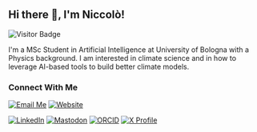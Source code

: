 
## Hi there 👋, I'm Niccolò!

![Visitor Badge](https://visitor-badge.laobi.icu/badge?page_id=niccolozanotti)

I'm a MSc Student in Artificial Intelligence at University of Bologna with a Physics background. I am interested in climate science and in how to leverage AI-based tools to build better climate models. 

### Connect With Me

[![Email Me](https://img.shields.io/badge/Email%20Me-niccolo.zanotti%40studio.unibo.it-orange?style=flat-square)](mailto:niccolo.zanotti@studio.unibo.it?subject=Hello%20Niccolò&body=Hello%20Niccolò%2C%0A)
[![Website](https://img.shields.io/badge/-Website-21759B?style=flat-square&logo=wordpress&logoColor=white)](https://niccolozanotti.com)

[![LinkedIn](https://img.shields.io/badge/-LinkedIn-0077B5?style=flat-square&logo=linkedin&logoColor=white)](https://www.linkedin.com/in/niccolo-zanotti/)
[![Mastodon](https://img.shields.io/badge/-Mastodon-6364FF?style=flat-square&logo=mastodon&logoColor=white)](https://mastodon.social/@niccolozanotti)
[![ORCID](https://img.shields.io/badge/ORCID-brightgreen.svg?style=flat&logo=orcid&logoColor=white)](https://orcid.org/0009-0003-6450-3184)
[![X Profile](https://img.shields.io/badge/X-1DA1F2?style=for-the-badge&logo=x&logoColor=black)](https://x.com/niccolozanotti)

